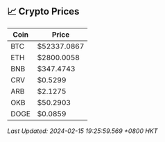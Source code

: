 ## 📈 Crypto Prices

| Coin | Price |
| ---- | ----- |
| BTC | $52337.0867 |
| ETH | $2800.0058 |
| BNB | $347.4743 |
| CRV | $0.5299 |
| ARB | $2.1275 |
| OKB | $50.2903 |
| DOGE | $0.0859 |

_Last Updated: 2024-02-15 19:25:59.569 +0800 HKT_